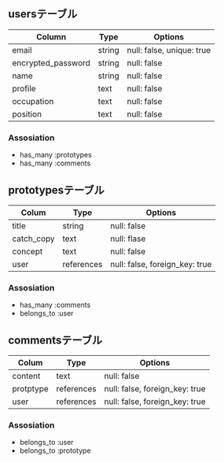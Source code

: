 ## usersテーブル

| Column             | Type   | Options                   |
| ------------------ | ------ | ------------------------- |
| email              | string | null: false, unique: true |
| encrypted_password | string | null: false               |
| name               | string | null: false               |
| profile            | text   | null: false               |
| occupation         | text   | null: false               |
| position           | text   | null: false               |

### Assosiation

- has_many :prototypes
- has_many :comments



## prototypesテーブル

| Colum      | Type       | Options                        |
| ---------- | ---------- | ------------------------------ |
| title      | string     | null: false                    |
| catch_copy | text       | null: flase                    |
| concept    | text       | null: false                    |
| user       | references | null: false, foreign_key: true |

### Assosiation

- has_many :comments
- belongs_to :user


## commentsテーブル

| Colum      | Type       | Options                        |
| ---------- | ---------- | ------------------------------ |
| content    | text       | null: false                    |
| protptype  | references | null: false, foreign_key: true |
| user       | references | null: false, foreign_key: true |

### Assosiation

- belongs_to :user
- belongs_to :prototype
